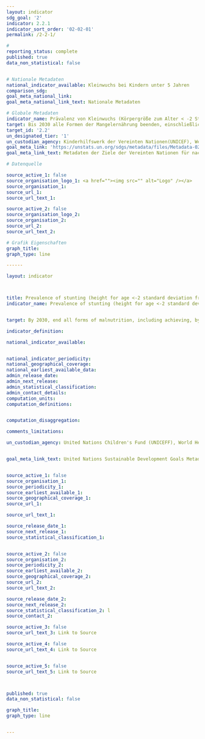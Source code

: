 ```yaml
---
layout: indicator
sdg_goal: '2'
indicator: 2.2.1
indicator_sort_order: '02-02-01'
permalink: /2-2-1/

#
reporting_status: complete
published: true
data_non_statistical: false


# Nationale Metadaten
national_indicator_available: Kleinwuchs bei Kindern unter 5 Jahren
comparison_sdg:
goal_meta_national_link:
goal_meta_national_link_text: Nationale Metadaten

# Globale Metadaten
indicator_name: Prävalenz von Kleinwuchs (Körpergröße zum Alter < -2 Standardabweichung vom Median des Wachstumsstandards für Kinder der Weltgesundheitsorganisation (WHO)) bei Kindern unter 5 Jahren
target: Bis 2030 alle Formen der Mangelernährung beenden, einschließlich durch Erreichung der international vereinbarten Zielvorgaben in Bezug auf Wachstumshemmung und Auszehrung bei Kindern unter 5 Jahren bis 2025, und den Ernährungsbedürfnissen von heranwachsenden Mädchen, schwangeren und stillenden Frauen und älteren Menschen Rechnung tragen
target_id: '2.2'
un_designated_tier: '1'
un_custodian_agency: Kinderhilfswerk der Vereinten Nationen(UNICEF), Weltgesundheitsorganisation (WHO)
goal_meta_link: 'https://unstats.un.org/sdgs/metadata/files/Metadata-02-02-01.pdf'
goal_meta_link_text: Metadaten der Ziele der Vereinten Nationen für nachhaltige Entwicklung

# Datenquelle

source_active_1: false
source_organisation_logo_1: <a href=""><img src="" alt="Logo" /></a>
source_organisation_1:
source_url_1:
source_url_text_1:

source_active_2: false
source_organisation_logo_2:
source_organisation_2:
source_url_2:
source_url_text_2:

# Grafik Eigenschaften
graph_title:
graph_type: line

------

layout: indicator



title: Prevalence of stunting (height for age <-2 standard deviation from the median of the World Health Organization (WHO) Child Growth Standards) among children under 5 years of age
indicator_name: Prevalence of stunting (height for age <-2 standard deviation from the median of the World Health Organization (WHO) Child Growth Standards) among children under 5 years of age


target: By 2030, end all forms of malnutrition, including achieving, by 2025, the internationally agreed targets on stunting and wasting in children under 5 year of age, and address the nutritional needs of adolescent girls, pregnant and lactating women and older persons

indicator_definition:

national_indicator_available:


national_indicator_periodicity:
national_geographical_coverage:
national_earliest_available_data:
admin_release_date:
admin_next_release:
admin_statistical_classification:
admin_contact_details:
computation_units:
computation_definitions:


computation_disaggregation:

comments_limitations:

un_custodian_agency: United Nations Children's Fund (UNICEFF), World Health Organization (WHO)


goal_meta_link_text: United Nations Sustainable Development Goals Metadata


source_active_1: false
source_organisation_1:
source_periodicity_1:
source_earliest_available_1:
source_geographical_coverage_1:
source_url_1:

source_url_text_1:

source_release_date_1:
source_next_release_1:
source_statistical_classification_1:


source_active_2: false
source_organisation_2:
source_periodicity_2:
source_earliest_available_2:
source_geographical_coverage_2:
source_url_2:
source_url_text_2:

source_release_date_2:
source_next_release_2:
source_statistical_classification_2: l
source_contact_2:

source_active_3: false
source_url_text_3: Link to Source

source_active_4: false
source_url_text_4: Link to Source


source_active_5: false
source_url_text_5: Link to Source



published: true
data_non_statistical: false

graph_title:
graph_type: line


---
```

